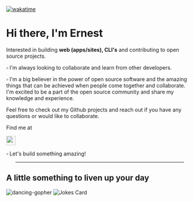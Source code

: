 
 
 [![wakatime](https://wakatime.com/badge/user/18434bcc-e58a-4b5e-bba4-b9a9796bfc7d.svg)](https://wakatime.com/@18434bcc-e58a-4b5e-bba4-b9a9796bfc7d)
 

# Hi there, I'm Ernest

Interested in building **web (apps/sites), CLI's** and contributing to open source projects.

▫️ I'm always looking to collaborate and learn from other developers.

▫️ I'm a big believer in the power of open source software and the amazing things that can be achieved when people come together and collaborate. I'm excited to be a part of the open source community and share my knowledge and experience.

Feel free to check out my Github projects and reach out if you have any questions or would like to collaborate.

Find me at

<a href="https://twitter.com/_musaubrian"><img src="https://img.shields.io/badge/twitter-%231DA1F2.svg?&style=for-the-badge&logo=twitter&logoColor=white" height=25></a> 

▫️ Let's build something amazing!


<!-- Here are some stats you are probably not going to find useful
<div align=center>
  <hr width="90%"/>
</div>
<div align=center>

![](https://raw.githubusercontent.com/musaubrian/github-stats/master/generated/overview.svg#gh-dark-mode-only)
![](https://raw.githubusercontent.com/musaubrian/github-stats/master/generated/overview.svg#gh-light-mode-only)
![](https://raw.githubusercontent.com/musaubrian/github-stats/master/generated/languages.svg#gh-dark-mode-only)
![](https://raw.githubusercontent.com/musaubrian/github-stats/master/generated/languages.svg#gh-light-mode-only)
 
</div> -->
  

<div align=center>
  <hr width="90%"/>
</div>




<h2> A little something to liven up your day </h2>

![dancing-gopher](https://user-images.githubusercontent.com/94367979/212128324-b530e07c-9cee-49eb-8b31-f0dfd8a76cdf.gif)
![Jokes Card](https://readme-jokes.vercel.app/api?theme=gruvbox-material)
